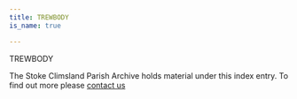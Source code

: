 ```yaml
---
title: TREWBODY
is_name: true

---
```


TREWBODY


The Stoke Climsland Parish Archive holds material under this index entry. To find out more please [contact us](/contact/)
